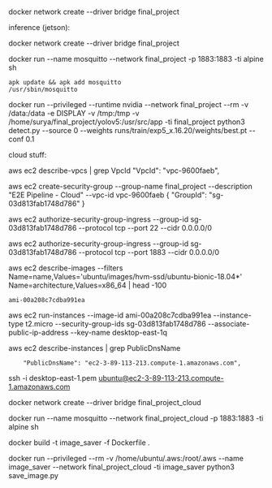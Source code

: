 docker network create --driver bridge final_project




inference (jetson):

docker network create --driver bridge final_project

docker run --name mosquitto --network final_project -p 1883:1883 -ti alpine sh

    apk update && apk add mosquitto
    /usr/sbin/mosquitto


docker run --privileged --runtime nvidia --network final_project --rm  -v /data:/data -e DISPLAY -v /tmp:/tmp -v /home/surya/final_project/yolov5:/usr/src/app -ti final_project python3 detect.py --source 0 --weights runs/train/exp5_x.16.20/weights/best.pt --conf 0.1


cloud stuff:

aws ec2 describe-vpcs | grep VpcId
            "VpcId": "vpc-9600faeb",

aws ec2 create-security-group --group-name final_project --description "E2E Pipeline - Cloud" --vpc-id vpc-9600faeb
{
    "GroupId": "sg-03d813fab1748d786"
}

aws ec2 authorize-security-group-ingress --group-id sg-03d813fab1748d786 --protocol tcp --port 22 --cidr 0.0.0.0/0

aws ec2 authorize-security-group-ingress --group-id sg-03d813fab1748d786 --protocol tcp --port 1883 --cidr 0.0.0.0/0

aws ec2 describe-images  --filters  Name=name,Values='ubuntu/images/hvm-ssd/ubuntu-bionic-18.04*' Name=architecture,Values=x86_64   | head -100

    ami-00a208c7cdba991ea

aws ec2 run-instances --image-id ami-00a208c7cdba991ea --instance-type t2.micro --security-group-ids sg-03d813fab1748d786 --associate-public-ip-address --key-name desktop-east-1q

aws ec2 describe-instances | grep PublicDnsName
        
        "PublicDnsName": "ec2-3-89-113-213.compute-1.amazonaws.com",

ssh -i desktop-east-1.pem ubuntu@ec2-3-89-113-213.compute-1.amazonaws.com

docker network create --driver bridge final_project_cloud

docker run --name mosquitto --network final_project_cloud -p 1883:1883 -ti alpine sh

docker build -t image_saver -f Dockerfile .

docker run --privileged --rm -v /home/ubuntu/.aws:/root/.aws --name image_saver --network final_project_cloud -ti image_saver python3 save_image.py